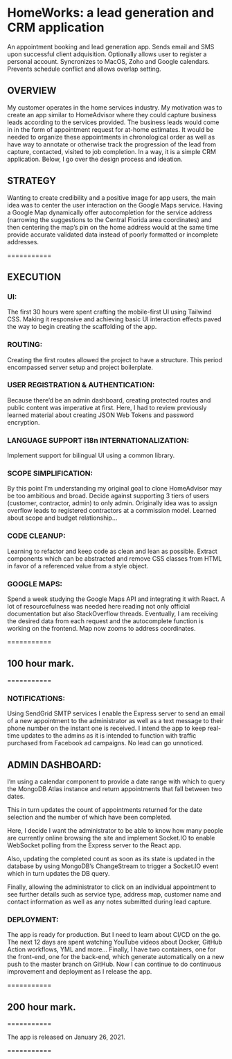 # HomeWorks: a lead generation and CRM application

An appointment booking and lead generation app. Sends email and SMS upon successful client adquisition. Optionally allows user to register a personal account. Syncronizes to MacOS, Zoho and Google calendars. Prevents schedule conflict and allows overlap setting.

## OVERVIEW

My customer operates in the home services industry. My motivation was to create an app similar to HomeAdvisor where they could capture business leads according to the services provided. The business leads would come in in the form of appointment request for at-home estimates. It would be needed to organize these appointments in chronological order as well as have way to annotate or otherwise track the progression of the lead from capture, contacted, visited to job completion. In a way, it is a simple CRM application. Below, I go over the design process and ideation.

## STRATEGY

Wanting to create credibility and a positive image for app users, the main idea was to center the user interaction on the Google Maps service. Having a Google Map dynamically offer autocompletion for the service address (narrowing the suggestions to the Central Florida area coordinates) and then centering the map’s pin on the home address would at the same time provide accurate validated data instead of poorly formatted or incomplete addresses.

===========

## EXECUTION

### UI:

The first 30 hours were spent crafting the mobile-first UI using Tailwind CSS. Making it responsive and achieving basic UI interaction effects paved the way to begin creating the scaffolding of the app.

### ROUTING:

Creating the first routes allowed the project to have a structure. This period encompassed server setup and project boilerplate.

### USER REGISTRATION & AUTHENTICATION:

Because there’d be an admin dashboard, creating protected routes and public content was imperative at first. Here, I had to review previously learned material about creating JSON Web Tokens and password encryption.

### LANGUAGE SUPPORT i18n INTERNATIONALIZATION:

Implement support for bilingual UI using a common library.

### SCOPE SIMPLIFICATION:

By this point I’m understanding my original goal to clone HomeAdvisor may be too ambitious and broad. Decide against supporting 3 tiers of users (customer, contractor, admin) to only admin. Originally idea was to assign overflow leads to registered contractors at a commission model. Learned about scope and budget relationship…

### CODE CLEANUP:

Learning to refactor and keep code as clean and lean as possible. Extract components which can be abstracted and remove CSS classes from HTML in favor of a referenced value from a style object.

### GOOGLE MAPS:

Spend a week studying the Google Maps API and integrating it with React. A lot of resourcefulness was needed here reading not only official documentation but also StackOverflow threads. Eventually, I am receiving the desired data from each request and the autocomplete function is working on the frontend. Map now zooms to address coordinates.

===========

## 100 hour mark.

===========

### NOTIFICATIONS:

Using SendGrid SMTP services I enable the Express server to send an email of a new appointment to the administrator as well as a text message to their phone number on the instant one is received. I intend the app to keep real-time updates to the admins as it is intended to function with traffic purchased from Facebook ad campaigns. No lead can go unnoticed.

## ADMIN DASHBOARD:

I’m using a calendar component to provide a date range with which to query the MongoDB Atlas instance and return appointments that fall between two dates.

This in turn updates the count of appointments returned for the date selection and the number of which have been completed.

Here, I decide I want the administrator to be able to know how many people are currently online browsing the site and implement Socket.IO to enable WebSocket polling from the Express server to the React app.

Also, updating the completed count as soon as its state is updated in the database by using MongoDB’s ChangeStream to trigger a Socket.IO event which in turn updates the DB query.

Finally, allowing the administrator to click on an individual appointment to see further details such as service type, address map, customer name and contact information as well as any notes submitted during lead capture.

### DEPLOYMENT:

The app is ready for production. But I need to learn about CI/CD on the go. The next 12 days are spent watching YouTube videos about Docker, GitHub Action workflows, YML and more… Finally, I have two containers, one for the front-end, one for the back-end, which generate automatically on a new push to the master branch on GitHub. Now I can continue to do continuous improvement and deployment as I release the app.

===========

## 200 hour mark.

===========

The app is released on January 26, 2021.

===========
